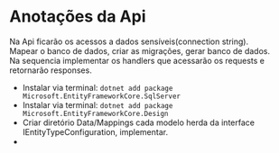 # Anotações da Api

Na Api ficarão os acessos a dados sensíveis(connection string).<br>
Mapear o banco de dados, criar as migrações, gerar banco de dados.<br>
Na sequencia implementar os handlers que acessarão os requests e retornarão responses.

 - Instalar via terminal: `dotnet add package Microsoft.EntityFrameworkCore.SqlServer`
 - Instalar via terminal: `dotnet add package Microsoft.EntityFrameworkCore.Design`
 - Criar diretório Data/Mappings cada modelo herda da interface IEntityTypeConfiguration, implementar.
- 